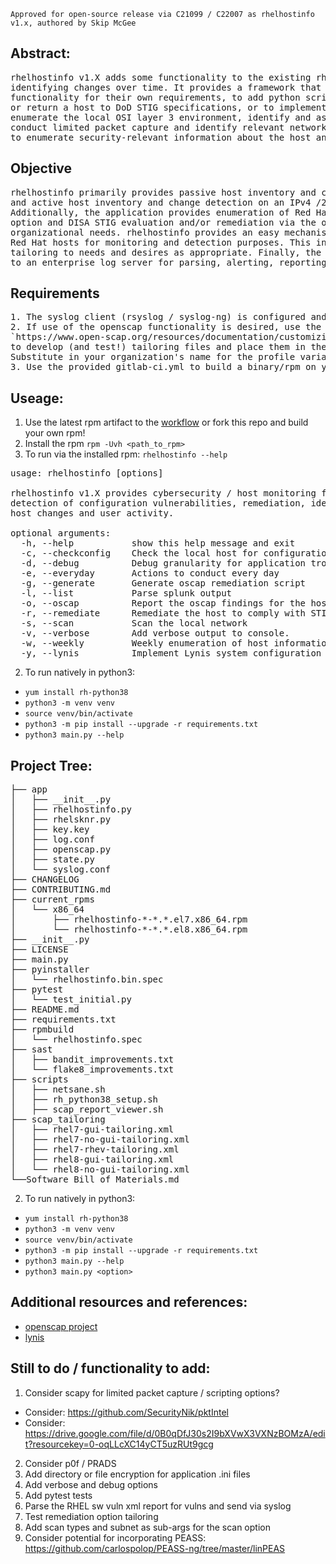 `Approved for open-source release via C21099 / C22007 as rhelhostinfo v1.x, authored by Skip McGee`

## Abstract:
<pre>
rhelhostinfo v1.X adds some functionality to the existing rhelhostinfo project by enumerating host configuration information and 
identifying changes over time. It provides a framework that allows organizations to modify the application 
functionality for their own requirements, to add python scripting as needed or desired, including the ability to configure 
or return a host to DoD STIG specifications, or to implement lynis configuration, identify user command-line history, 
enumerate the local OSI layer 3 environment, identify and assist with configuring the host firewall, 
conduct limited packet capture and identify relevant network information. It uses the host-as-sensor model 
to enumerate security-relevant information about the host and the surrounding network and report relevant changes. 
</pre>

## Objective
<pre>
rhelhostinfo primarily provides passive host inventory and change detection via the --checkconfig option 
and active host inventory and change detection on an IPv4 /24 network segment via the --scan option. 
Additionally, the application provides enumeration of Red Hat host configuration vulnerabilities via the Lynis --lynis 
option and DISA STIG evaluation and/or remediation via the openscap project with tailoring files that can be edited for 
organizational needs. rhelhostinfo provides an easy mechanism and architecture to deploy python scripting across an enterprise's 
Red Hat hosts for monitoring and detection purposes. This includes a --everyday and a --weekly option to enable 
tailoring to needs and desires as appropriate. Finally, the data generated by the rhelhostinfo application is sent via syslog 
to an enterprise log server for parsing, alerting, reporting and display.  
</pre>

## Requirements
<pre>
1. The syslog client (rsyslog / syslog-ng) is configured and functional on your RHEL host
2. If use of the openscap functionality is desired, use the openscap guide at:
`https://www.open-scap.org/resources/documentation/customizing-scap-security-guide-for-your-use-case/` 
to develop (and test!) tailoring files and place them in the `scap_tailoring`directory. 
Substitute in your organization's name for the profile variables in app/openscap.py
3. Use the provided gitlab-ci.yml to build a binary/rpm on your gitlab infrastructure
</pre>

## Useage:
1. Use the latest rpm artifact to the [workflow](https://github.com/lanl/rhelhostinfo/actions/workflows/rpmbuild.yml) or fork this repo and build your own rpm!
2. Install the rpm `rpm -Uvh <path_to_rpm>`
3. To run via the installed rpm:
`rhelhostinfo --help`
<pre>
usage: rhelhostinfo [options]

rhelhostinfo v1.X provides cybersecurity / host monitoring functionality for
detection of configuration vulnerabilities, remediation, identification of
host changes and user activity.

optional arguments:
  -h, --help           show this help message and exit
  -c, --checkconfig    Check the local host for configuration changes
  -d, --debug          Debug granularity for application troubleshooting
  -e, --everyday       Actions to conduct every day
  -g, --generate       Generate oscap remediation script
  -l, --list           Parse splunk output
  -o, --oscap          Report the oscap findings for the host and view html report
  -r, --remediate      Remediate the host to comply with STIG content
  -s, --scan           Scan the local network
  -v, --verbose        Add verbose output to console.
  -w, --weekly         Weekly enumeration of host information
  -y, --lynis          Implement Lynis system configuration checks
</pre>

2. To run natively in python3:
+ `yum install rh-python38`
+ `python3 -m venv venv`
+ `source venv/bin/activate`
+ `python3 -m pip install --upgrade -r requirements.txt`
+ `python3 main.py --help`

## Project Tree:
<pre>
├── app
│   ├── __init__.py
│   ├── rhelhostinfo.py
│   ├── rhelsknr.py
│   ├── key.key
│   ├── log.conf
│   ├── openscap.py
│   ├── state.py
│   └── syslog.conf
├── CHANGELOG
├── CONTRIBUTING.md
├── current_rpms
│   └── x86_64
│       ├── rhelhostinfo-*-*.*.el7.x86_64.rpm
│       └── rhelhostinfo-*-*.*.el8.x86_64.rpm
├── __init__.py
├── LICENSE
├── main.py
├── pyinstaller
│   └── rhelhostinfo.bin.spec
├── pytest
│   └── test_initial.py
├── README.md
├── requirements.txt
├── rpmbuild
│   └── rhelhostinfo.spec
├── sast
│   ├── bandit_improvements.txt
│   └── flake8_improvements.txt
├── scripts
│   ├── netsane.sh
│   ├── rh_python38_setup.sh
│   ├── scap_report_viewer.sh
├── scap_tailoring
│   ├── rhel7-gui-tailoring.xml
│   ├── rhel7-no-gui-tailoring.xml
│   ├── rhel7-rhev-tailoring.xml
│   ├── rhel8-gui-tailoring.xml
│   └── rhel8-no-gui-tailoring.xml
└──Software_Bill_of_Materials.md
</pre>

2. To run natively in python3:
+ `yum install rh-python38`
+ `python3 -m venv venv`
+ `source venv/bin/activate`
+ `python3 -m pip install --upgrade -r requirements.txt`
+ `python3 main.py --help`
+ `python3 main.py <option>`

## Additional resources and references:
+ [openscap project](https://www.open-scap.org/)
+ [lynis](https://cisofy.com/lynis/)

## Still to do / functionality to add:
1. Consider scapy for limited packet capture / scripting options?
 - Consider: https://github.com/SecurityNik/pktIntel
 - Consider: https://drive.google.com/file/d/0B0qDfJ30s2I9bXVwX3VXNzBOMzA/edit?resourcekey=0-oqLLcXC14yCT5uzRUt9gcg
2. Consider p0f / PRADS
3. Add directory or file encryption for application .ini files 
4. Add verbose and debug options
5. Add pytest tests
6. Parse the RHEL sw vuln xml report for vulns and send via syslog
7. Test remediation option tailoring
8. Add scan types and subnet as sub-args for the scan option
9. Consider potential for incorporating PEASS: https://github.com/carlospolop/PEASS-ng/tree/master/linPEAS
